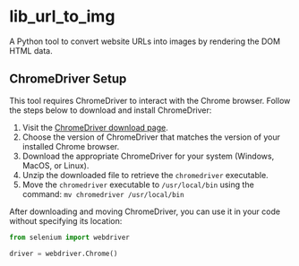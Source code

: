 # lib_url_to_img
A Python tool to convert website URLs into images by rendering the DOM HTML data.

## ChromeDriver Setup

This tool requires ChromeDriver to interact with the Chrome browser. Follow the steps below to download and install ChromeDriver:

1. Visit the [ChromeDriver download page](https://chromedriver.chromium.org/downloads).
2. Choose the version of ChromeDriver that matches the version of your installed Chrome browser.
3. Download the appropriate ChromeDriver for your system (Windows, MacOS, or Linux).
4. Unzip the downloaded file to retrieve the `chromedriver` executable.
5. Move the `chromedriver` executable to `/usr/local/bin` using the command: `mv chromedriver /usr/local/bin`

After downloading and moving ChromeDriver, you can use it in your code without specifying its location:

```python
from selenium import webdriver

driver = webdriver.Chrome()